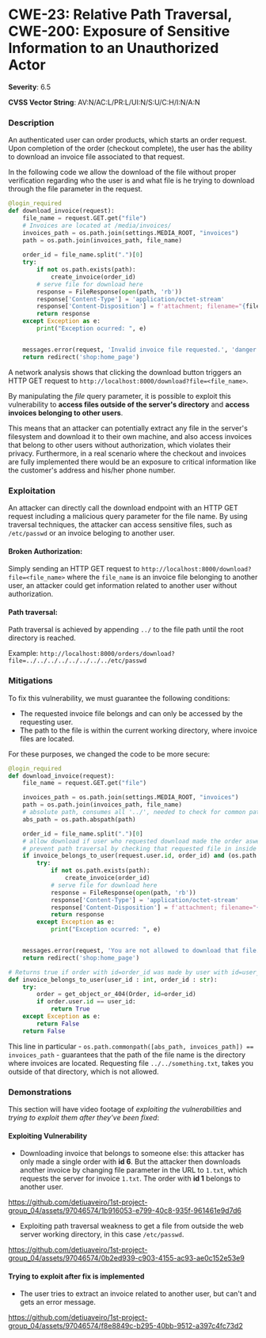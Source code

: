 # CWE-23: Relative Path Traversal, CWE-200: Exposure of Sensitive Information to an Unauthorized Actor


**Severity**: 6.5

**CVSS Vector String**: AV:N/AC:L/PR:L/UI:N/S:U/C:H/I:N/A:N

### Description

An authenticated user can order products, which starts an order request. Upon completion of the order (checkout complete), the user has the ability to download an invoice file associated to that request.

In the following code we allow the download of the file without proper verification regarding who the user is and what file is he trying to download through the file parameter in the request.

```python
@login_required
def download_invoice(request):
    file_name = request.GET.get("file")
    # Invoices are located at /media/invoices/
    invoices_path = os.path.join(settings.MEDIA_ROOT, "invoices")
    path = os.path.join(invoices_path, file_name)
    
    order_id = file_name.split(".")[0]
    try:
        if not os.path.exists(path):
            create_invoice(order_id)
        # serve file for download here
        response = FileResponse(open(path, 'rb'))
        response['Content-Type'] = 'application/octet-stream'
        response['Content-Disposition'] = f'attachment; filename="{file_name}"'
        return response
    except Exception as e:
        print("Exception ocurred: ", e)


    messages.error(request, 'Invalid invoice file requested.', 'danger')
    return redirect('shop:home_page')
```

A network analysis shows that clicking the download button triggers an HTTP GET request to `http://localhost:8000/download?file=<file_name>`.

By manipulating the *file* query parameter, it is possible to exploit this vulnerability to **access files outside of the server's directory** and **access invoices belonging to other users**.

This means that an attacker can potentially extract any file in the server's filesystem and download it to their own machine, and also access invoices that belong to other users without authorization, which violates their privacy. Furthermore, in a real scenario where the checkout and invoices are fully implemented there would be an exposure to critical information like the customer's address and his/her phone number.

### Exploitation

An attacker can directly call the download endpoint with an HTTP GET request including a malicious query parameter for the file name. By using traversal techniques, the attacker can access sensitive files, such as `/etc/passwd` or an invoice beloging to another user. 

#### Broken Authorization:

Simply sending an HTTP GET request to `http://localhost:8000/download?file=<file_name>` where the `file_name` is an invoice file belonging to another user, an attacker could get information related to another user without authorization.

#### Path traversal:

Path traversal is achieved by appending `../` to the file path until the root directory is reached.

Example: `http://localhost:8000/orders/download?file=../../../../../../../../etc/passwd`

### Mitigations

To fix this vulnerability, we must guarantee the following conditions:

- The requested invoice file belongs and can only be accessed by the requesting user.
- The path to the file is within the current working directory, where invoice files are located.

For these purposes, we changed the code to be more secure:

```py
@login_required
def download_invoice(request):
    file_name = request.GET.get("file")

    invoices_path = os.path.join(settings.MEDIA_ROOT, "invoices")
    path = os.path.join(invoices_path, file_name)
    # absolute path, consumes all '../', needed to check for common path 
    abs_path = os.path.abspath(path)

    order_id = file_name.split(".")[0]
    # allow download if user who requested download made the order aswell
    # prevent path traversal by checking that requested file in inside the invoices_path directory
    if invoice_belongs_to_user(request.user.id, order_id) and (os.path.commonpath([abs_path, invoices_path]) == invoices_path):
        try:
            if not os.path.exists(path):
                create_invoice(order_id)
            # serve file for download here
            response = FileResponse(open(path, 'rb'))
            response['Content-Type'] = 'application/octet-stream'
            response['Content-Disposition'] = f'attachment; filename="{file_name}"'
            return response
        except Exception as e:
            print("Exception ocurred: ", e)


    messages.error(request, 'You are not allowed to download that file.', 'danger')
    return redirect('shop:home_page')

# Returns true if order with id=order_id was made by user with id=user_id
def invoice_belongs_to_user(user_id : int, order_id : str):
    try:
        order = get_object_or_404(Order, id=order_id)
        if order.user.id == user_id:
            return True
    except Exception as e:
        return False
    return False
```

This line in particular - `os.path.commonpath([abs_path, invoices_path]) == invoices_path` - guarantees that the path of the file name is the directory where invoices are located. Requesting file `../../something.txt`, takes you outside of that directory, which is not allowed.



### Demonstrations


This section will have video footage of *exploiting the vulnerabilities* and *trying to exploit them after they've been fixed*:


#### Exploiting Vulnerability

- Downloading invoice that belongs to someone else: this attacker has only made a single order with **id 6**. But the attacker then downloads another invoice by changing file parameter in the URL to `1.txt`, which requests the server for invoice `1.txt`. The order with **id 1** belongs to another user.


https://github.com/detiuaveiro/1st-project-group_04/assets/97046574/1b916053-e799-40c8-935f-961461e9d7d6

- Exploiting path traversal weakness to get a file from outside the web server working directory, in this case `/etc/passwd`.


https://github.com/detiuaveiro/1st-project-group_04/assets/97046574/0b2ed939-c903-4155-ac93-ae0c152e53e9



#### Trying to exploit after fix is implemented

- The user tries to extract an invoice related to another user, but can't and gets an error message.



https://github.com/detiuaveiro/1st-project-group_04/assets/97046574/f8e8849c-b295-40bb-9512-a397c4fc73d2


